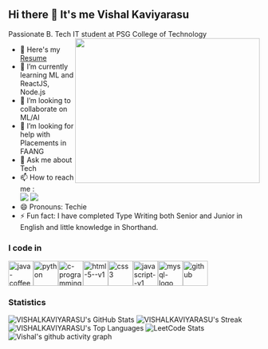 ## Hi there 👋 It's me Vishal Kaviyarasu

Passionate B. Tech IT student at PSG College of Technology
<img align="right" width="370" height="290" src="https://i.pinimg.com/originals/47/f0/34/47f0342cec72b800463bf003eac1257e.gif">
- 🔭 Here's my [Resume](https://drive.google.com/file/d/1DalMPWMMfMblREbUyR7HovVYY8l9khsC/view?usp=sharing)                                              
- 🌱 I’m currently learning ML and ReactJS, Node.js
- 👯 I’m looking to collaborate on ML/AI
- 🤔 I’m looking for help with Placements in FAANG
- 💬 Ask me about Tech
- 📫 How to reach me :
<br /> [<img src="https://img.shields.io/badge/LinkedIn-0077B5?style=for-the-badge&logo=linkedin&logoColor=white" />](https://www.linkedin.com/in/vishalk14/) [<img src="https://img.shields.io/badge/Instagram-E4405F?style=for-the-badge&logo=instagram&logoColor=white" />](https://www.instagram.com/vishal_kaviyarasu/)
- 😄 Pronouns: Techie
- ⚡ Fun fact: I have completed Type Writing both Senior and Junior in English and little knowledge in Shorthand.

### I code in
<img width="50" height="50" src="https://img.icons8.com/fluency/48/java-coffee-cup-logo.png" alt="java-coffee-cup-logo"/><img width="50" height="50" src="https://img.icons8.com/fluency/48/python.png" alt="python"/><img width="50" height="50" src="https://img.icons8.com/color/48/c-programming.png" alt="c-programming"/><img width="50" height="50" src="https://img.icons8.com/color/48/html-5--v1.png" alt="html-5--v1"/><img width="50" height="50" src="https://img.icons8.com/color/48/css3.png" alt="css3"/><img width="50" height="50" src="https://img.icons8.com/color/48/javascript--v1.png" alt="javascript--v1"/><img width="50" height="50" src="https://img.icons8.com/fluency/48/mysql-logo.png" alt="mysql-logo"/><img width="50" height="50" src="https://img.icons8.com/ios-filled/50/github.png" alt="github"/>

### Statistics
![VISHALKAVIYARASU's GitHub Stats](https://github-readme-stats.vercel.app/api?username=VISHALKAVIYARASU&theme=vue-dark&show_icons=true&hide_border=true&count_private=true)
![VISHALKAVIYARASU's Streak](https://github-readme-streak-stats.herokuapp.com/?user=VISHALKAVIYARASU&theme=vue-dark&hide_border=true)
![VISHALKAVIYARASU's Top Languages](https://github-readme-stats.vercel.app/api/top-langs/?username=VISHALKAVIYARASU&theme=vue-dark&show_icons=true&hide_border=true&layout=compact)
![LeetCode Stats](https://leetcard.jacoblin.cool/vishalk14?theme=dark&font=Marcellus&ext=contest)
![Vishal's github activity graph](https://github-readme-activity-graph.vercel.app/graph?username=VISHALKAVIYARASU&bg_color=121212&color=ffffff&line=31e01a&point=ffffff&area=true&hide_border=true)
